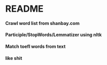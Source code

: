 # README

#### Crawl word list from shanbay.com

#### Participle/StopWords/Lemmatizer using nltk

#### Match toefl words from text

#### like shit